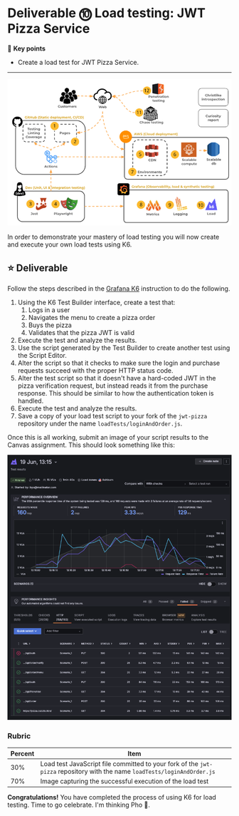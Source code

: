 # Deliverable ⓾ Load testing: JWT Pizza Service

🔑 **Key points**

- Create a load test for JWT Pizza Service.

---

![course overview](../sharedImages/courseOverview.png)

In order to demonstrate your mastery of load testing you will now create and execute your own load tests using K6.

## ⭐ Deliverable

Follow the steps described in the [Grafana K6](../grafanaK6/grafanaK6.md) instruction to do the following.

1. Using the K6 Test Builder interface, create a test that:
   1. Logs in a user
   1. Navigates the menu to create a pizza order
   1. Buys the pizza
   1. Validates that the pizza JWT is valid
1. Execute the test and analyze the results.
1. Use the script generated by the Test Builder to create another test using the Script Editor.
1. Alter the script so that it checks to make sure the login and purchase requests succeed with the proper HTTP status code.
1. Alter the test script so that it doesn't have a hard-coded JWT in the pizza verification request, but instead reads it from the purchase response. This should be similar to how the authentication token is handled.
1. Execute the test and analyze the results.
1. Save a copy of your load test script to your fork of the `jwt-pizza` repository under the name `loadTests/loginAndOrder.js`.

Once this is all working, submit an image of your script results to the Canvas assignment. This should look something like this:

![Load run example](loadRunExample.png)

### Rubric

| Percent | Item                                                                                                                      |
| ------- | ------------------------------------------------------------------------------------------------------------------------- |
| 30%     | Load test JavaScript file committed to your fork of the `jwt-pizza` repository with the name `loadTests/loginAndOrder.js` |
| 70%     | Image capturing the successful execution of the load test                                                                 |

**Congratulations!** You have completed the process of using K6 for load testing. Time to go celebrate. I'm thinking Pho 🍲.
